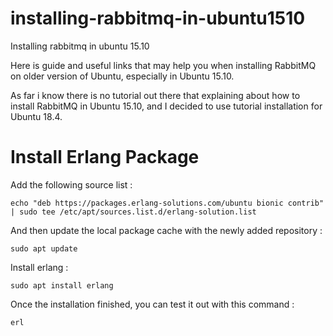 # installing-rabbitmq-in-ubuntu1510
Installing rabbitmq in ubuntu 15.10

Here is guide and useful links that may help you when installing RabbitMQ on older version of Ubuntu, especially in Ubuntu 15.10.

As far i know there is no tutorial out there that explaining about how to install RabbitMQ in Ubuntu 15.10, and I decided to use tutorial installation for Ubuntu 18.4.

# Install Erlang Package

Add the following source list : 

```
echo "deb https://packages.erlang-solutions.com/ubuntu bionic contrib" | sudo tee /etc/apt/sources.list.d/erlang-solution.list
```

And then update the local package cache with the newly added repository : 

```
sudo apt update
```

Install erlang :

```
sudo apt install erlang
```

Once the installation finished, you can test it out with this command :

```
erl
```
